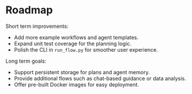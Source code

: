 # Roadmap

Short term improvements:
- Add more example workflows and agent templates.
- Expand unit test coverage for the planning logic.
- Polish the CLI in `run_flow.py` for smoother user experience.

Long term goals:
- Support persistent storage for plans and agent memory.
- Provide additional flows such as chat-based guidance or data analysis.
- Offer pre-built Docker images for easy deployment.
